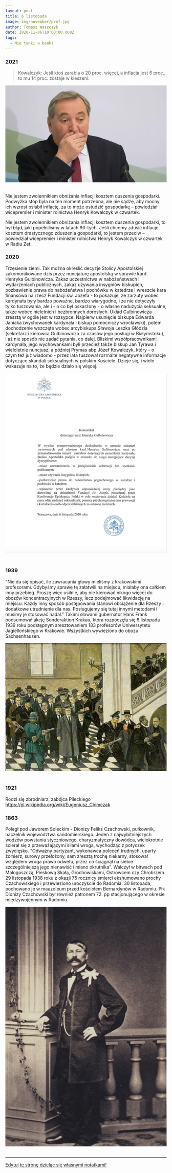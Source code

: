 ```yaml
---
layout: post
title: 6 listopada
image: img/november/prof.jpg
author: Tomasz Waszczyk
date: 2020-11-06T10:00:00.000Z
tags:
  - Nie tanki a banki
---
```


### 2021

> Kowalczyk: Jeśli ktoś zarabia o 20 proc. więcej, a inflacja jest 6 proc., to mu 14 proc. zostaje w kieszeni.

<img src="./img/november/kowalczyk.webp"><br><br>

Nie jestem zwolennikiem obniżania inflacji kosztem duszenia gospodarki. Podwyżka stóp była na ten moment potrzebna, ale nie sądzę, aby mocny ich wzrost osłabił inflację, za to może ostudzić gospodarkę – powiedział wicepremier i minister rolnictwa Henryk Kowalczyk w czwartek.

Nie jestem zwolennikiem obniżania inflacji kosztem duszenia gospodarki, to był błąd, jaki popełniliśmy w latach 90-tych. Jeśli chcemy zdusić inflacje kosztem drastycznego zduszenia gospodarki, to jestem przeciw – powiedział wicepremier i minister rolnictwa Henryk Kowalczyk w czwartek w Radiu Zet.

### 2020

Trzęsienie ziemi. Tak można określić decyzje Stolicy Apostolskiej zakomunikowane dziś przez nuncjaturę apostolską w sprawie kard. Henryka Gulbinowicza. Zakaz uczestnictwa w nabożeństwach i wydarzeniach publicznych, zakaz używania insygniów biskupich, pozbawienie prawa do nabożeństwa i pochówku w katedrze i wreszcie kara finansowa na rzecz Fundacji św. Józefa - to pokazuje, że zarzuty wobec kardynała były bardzo poważne, bardzo wiarygodne, i że nie dotyczyły tylko tuszowania, ale i - o co był oskarżony - o własne nadużycia seksualne, także wobec nieletnich i bezbronnych dorosłych. Układ Gulbinowicza zresztą w ogóle jest w rozsypce. Najpierw usunięcie biskupa Edwarda Janiaka (wychowanek kardynała i biskup pomocniczy wrocławski), potem dochodzenie wszczęte wobec arcybiskupa Sławoja Leszka Głódzia (sekretarz i kierowca Gulbinowicza za czasów jego posługi w Białymstoku), i aż nie sposób nie zadać pytania, co dalej. Bliskimi współpracownikami kardynała, jego wychowankami byli przecież także biskup Jan Tyrawa i wieloletnie nuncjusz, a później Prymas abp Józef Kowalczyk, który - o czym też już wiadomo - przez lata tuszował rozmaite negatywne informacje dotyczące skandali seksualnych w polskim Kościele. Dzieje się, i wiele wskazuje na to, że będzie działo się więcej.

<img src="./img/november/gulbinowicz.jpg"><br><br>

### 1939

"Nie da się opisać, ile zawracania głowy mieliśmy z krakowskimi profesorami. Gdybyśmy sprawę tę załatwili na miejscu, miałaby ona całkiem inny przebieg. Proszę więc usilnie, aby nie kierować nikogo więcej do obozów koncentracyjnych w Rzeszy, lecz podejmować likwidację na miejscu. Każdy inny sposób postępowania stanowi obciążenie dla Rzeszy i dodatkowe utrudnienie dla nas. Posługujemy się tutaj innymi metodami i musimy je stosować nadal."
Takimi słowami gubernator Hans Frank podsumował akcję Sonderaktion Krakau, która rozpoczęła się 6 listopada 1939 roku podstępnym aresztowaniem 183 profesorów Uniwersytetu Jagiellońskiego w Krakowie. Wszystkich wywieziono do obozu Sachsenhausen.

<img src="./img/november/prof.jpg"/><br><br>

### 1921

Rodzi się zbrodniarz, zabójca Pileckiego https://pl.wikipedia.org/wiki/Eugeniusz_Chimczak

### 1863

Poległ pod Jaworem Soleckim - Dionizy Feliks Czachowski, pułkownik, naczelnik województwa sandomierskiego. Jeden z najwybitniejszych wodzów powstania styczniowego, charyzmatyczny dowódca, wielokrotnie ścierał się z przeważającymi siłami wroga, wychodząc z potyczek zwycięsko. "Odważny partyzant, wykonawca poleceń trudnych, uparty żołnierz, surowy przełożony, sam zresztą trochę niekarny, stosował względem wroga prawo odwetu, przez co ściągnął na siebie szczególniejszą jego nienawiść i miano okrutnika". Walczył w bitwach pod Małogoszczą, Pieskową Skałą, Grochowiskami, Ostrowcem czy Chrobrzem. 29 listopada 1938 roku z okazji 75 rocznicy śmierci ekshumowano prochy Czachowskiego i przewieziono uroczyście do Radomia. 30 listopada, pochowano je w mauzoleum przed kościołem Bernardynów w Radomiu. Płk Dionizy Czachowski był również patronem 72. pp stacjonującego w okresie międzywojennym w Radomiu.

<img src="./img/november/czachowski.jpg"><br><br>

---

<a href="https://github.com/TomaszWaszczyk/historia.waszczyk.com/edit/master/src/content/november-6.md" target="_blank">Edytuj tę stronę dzieląc się własnymi notatkami!</a>
